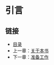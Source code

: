 # 引言



## 链接

- [目录](directory.md)
- 上一章：[关于本书](about-this-book.md)
- 下一章：[准备工作](getting-started.md)
